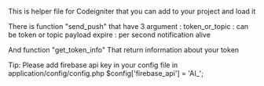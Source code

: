 This is helper file for Codeigniter that you can add to your project and load it

There is function "send_push" that have 3 argument :
token_or_topic : can be token or topic
payload
expire : per second notification alive

And function "get_token_info"
That return information about your token

Tip:
Please add firebase api key in your config file in application/config/config.php
$config['firebase_api'] = 'AI_';
